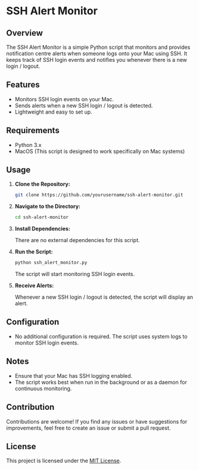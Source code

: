 # SSH Alert Monitor

## Overview

The SSH Alert Monitor is a simple Python script that monitors and provides notification centre alerts when someone logs onto your Mac using SSH. It keeps track of SSH login events and notifies you whenever there is a new login / logout.

## Features

- Monitors SSH login events on your Mac.
- Sends alerts when a new SSH login / logout is detected.
- Lightweight and easy to set up.

## Requirements

- Python 3.x
- MacOS (This script is designed to work specifically on Mac systems)

## Usage

1. **Clone the Repository:**

    ```bash
    git clone https://github.com/yourusername/ssh-alert-monitor.git
    ```

2. **Navigate to the Directory:**

    ```bash
    cd ssh-alert-monitor
    ```

3. **Install Dependencies:**

    There are no external dependencies for this script.

4. **Run the Script:**

    ```bash
    python ssh_alert_monitor.py
    ```

    The script will start monitoring SSH login events.

5. **Receive Alerts:**

    Whenever a new SSH login / logout is detected, the script will display an alert.

## Configuration

- No additional configuration is required. The script uses system logs to monitor SSH login events.

## Notes

- Ensure that your Mac has SSH logging enabled.
- The script works best when run in the background or as a daemon for continuous monitoring.

## Contribution

Contributions are welcome! If you find any issues or have suggestions for improvements, feel free to create an issue or submit a pull request.

## License

This project is licensed under the [MIT License](LICENSE).
